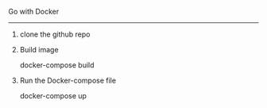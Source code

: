 Go with Docker 

------------------------------------------------------

1. clone the github repo

2. Build image 

    docker-compose build

3. Run the Docker-compose file

    docker-compose up
